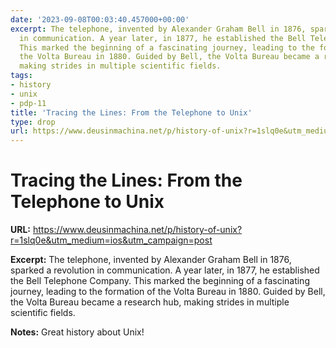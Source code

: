 ```yaml
---
date: '2023-09-08T00:03:40.457000+00:00'
excerpt: The telephone, invented by Alexander Graham Bell in 1876, sparked a revolution
  in communication. A year later, in 1877, he established the Bell Telephone Company.
  This marked the beginning of a fascinating journey, leading to the formation of
  the Volta Bureau in 1880. Guided by Bell, the Volta Bureau became a research hub,
  making strides in multiple scientific fields.
tags:
- history
- unix
- pdp-11
title: 'Tracing the Lines: From the Telephone to Unix'
type: drop
url: https://www.deusinmachina.net/p/history-of-unix?r=1slq0e&utm_medium=ios&utm_campaign=post
---
```


# Tracing the Lines: From the Telephone to Unix

**URL:** https://www.deusinmachina.net/p/history-of-unix?r=1slq0e&utm_medium=ios&utm_campaign=post

**Excerpt:** The telephone, invented by Alexander Graham Bell in 1876, sparked a revolution in communication. A year later, in 1877, he established the Bell Telephone Company. This marked the beginning of a fascinating journey, leading to the formation of the Volta Bureau in 1880. Guided by Bell, the Volta Bureau became a research hub, making strides in multiple scientific fields.

**Notes:**
Great history about Unix!
